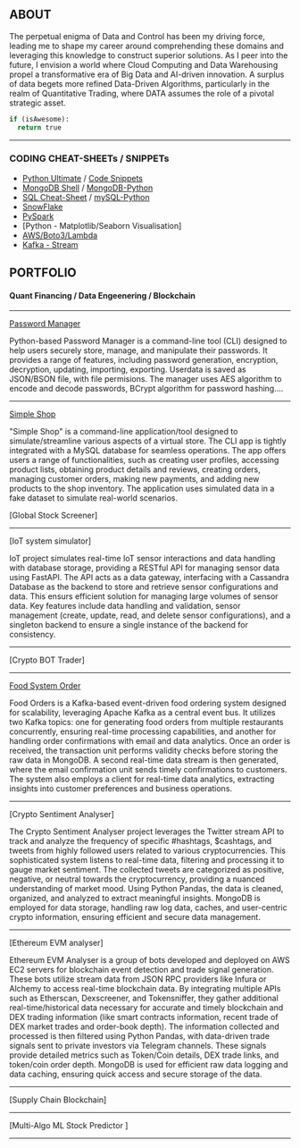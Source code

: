 ## ABOUT

The perpetual enigma of Data and Control has been my driving force, leading me to shape my career around comprehending these domains and leveraging this knowledge to construct superior solutions. As I peer into the future, I envision a world where Cloud Computing and Data Warehousing propel a transformative era of Big Data and AI-driven innovation. A surplus of data begets more refined Data-Driven Algorithms, particularly in the realm of Quantitative Trading, where DATA assumes the role of a pivotal strategic asset.

```python
if (isAwesome):
  return true
```

---
### CODING CHEAT-SHEETs / SNIPPETs
  - [Python Ultimate](/files/ultimate_python_cheatsheet.ipynb) / [Code Snippets](https://github.com/gskawinski/Python/tree/main/CodeSnipets)
  - [MongoDB Shell](https://github.com/gskawinski/mongoDB/blob/main/cheat_sheet.md) / [MongoDB-Python](https://github.com/gskawinski/mongoDB/blob/main/mongoDB_python.ipynb)
  - [SQL Cheat-Sheet](https://github.com/gskawinski/mySQL/blob/main/sql_ultimate.sql) / [mySQL-Python](https://github.com/gskawinski/mySQL/blob/main/mySQL_python.ipynb)
  - [SnowFlake](https://github.com/gskawinski/snowflake)
  - [PySpark](https://github.com/gskawinski/pySpark/tree/main)
  - [Python - Matplotlib/Seaborn Visualisation]
  - [AWS/Boto3/Lambda](https://github.com/gskawinski/aws)
  - [Kafka - Stream ](https://github.com/gskawinski/Kafka)

## PORTFOLIO 
#### Quant Financing / Data Engeenering / Blockchain
---
[Password Manager](https://github.com/gskawinski/Python/tree/main/Projects/PasswordManager)

Python-based Password Manager is a command-line tool (CLI) designed to help users securely store, manage, and manipulate their passwords. It provides a range of features, including password generation, encryption, decryption, updating, importing, exporting. Userdata is saved as JSON/BSON file, with file permisions.
The manager uses AES algorithm to encode and decode passwords, BCrypt algorithm for password hashing....

<!-- 
<img src="https://github.com/gskawinski/Python/blob/main/Projects/PasswordManager/project_manager.png?raw=true"/>
-->

---
[Simple Shop](https://github.com/gskawinski/Python/tree/main/Projects/MySQLShopCLI)

"Simple Shop" is a command-line application/tool designed to simulate/streamline various aspects of a virtual store. The CLI app is tightly integrated with a MySQL database for seamless operations. The app offers users a range of functionalities, such as creating user profiles, accessing product lists, obtaining product details and reviews, creating orders, managing customer orders, making new payments, and adding new products to the shop inventory. The application uses simulated data in a fake dataset to simulate real-world scenarios.


[Global Stock Screener]


---

[IoT system simulator]

IoT project simulates real-time IoT sensor interactions and data handling with database storage, providing a RESTful API for managing sensor data using FastAPI. The API acts as a data gateway, interfacing with a Cassandra Database as the backend to store and retrieve sensor configurations and data. This ensurs efficient solution for managing large volumes of sensor data. Key features include data handling and validation, sensor management (create, update, read, and delete sensor configurations), and a singleton backend to ensure a single instance of the backend for consistency.

---
[Crypto BOT Trader]

---

[Food System Order](https://github.com/gskawinski/Python/tree/main/Projects/FoodOrderSystem)

Food Orders is a Kafka-based event-driven food ordering system designed for scalability, leveraging Apache Kafka as a central event bus. It utilizes two Kafka topics: one for generating food orders from multiple restaurants concurrently, ensuring real-time processing capabilities, and another for handling order confirmations with email and data analytics. Once an order is received, the transaction unit performs validity checks before storing the raw data in MongoDB. A second real-time data stream is then generated, where the email confirmation unit sends timely confirmations to customers. The system also employs a client for real-time data analytics, extracting insights into customer preferences and business operations.

---
[Crypto Sentiment Analyser]

The Crypto Sentiment Analyser project leverages the Twitter stream API to track and analyze the frequency of specific #hashtags, $cashtags, and tweets from highly followed users related to various cryptocurrencies. This sophisticated system listens to real-time data, filtering and processing it to gauge market sentiment. The collected tweets are categorized as positive, negative, or neutral towards the cryptocurrency, providing a nuanced understanding of market mood. Using Python Pandas, the data is cleaned, organized, and analyzed to extract meaningful insights. MongoDB is employed for data storage, handling raw log data, caches, and user-centric crypto information, ensuring efficient and secure data management.

---

[Ethereum EVM analyser]

Ethereum EVM Analyser is a group of bots developed and deployed on AWS EC2 servers for blockchain event detection and trade signal generation. These bots utilize stream data from JSON RPC providers like Infura or Alchemy to access real-time blockchain data. By integrating multiple APIs such as Etherscan, Dexscreener, and Tokensniffer, they gather additional real-time/historical data necessary for accurate and timely blockchain and DEX trading information (like smart contracts information, recent trade of DEX market trades and order-book depth). The information collected and processed is then filtered using Python Pandas, with data-driven trade signals sent to private investors via Telegram channels. These signals provide detailed metrics such as Token/Coin details, DEX trade links, and token/coin order depth. MongoDB is used for efficient raw data logging and data caching, ensuring quick access and secure storage of the data.

---

[Supply Chain Blockchain]

---

[Multi-Algo ML Stock Predictor ]

---
